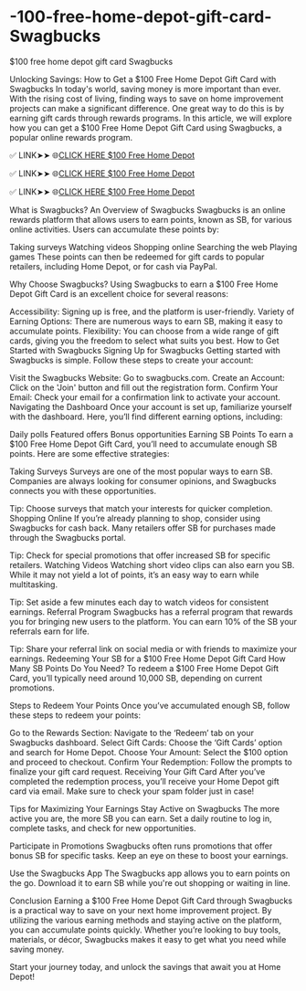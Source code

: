 # -100-free-home-depot-gift-card-Swagbucks
$100 free home depot gift card Swagbucks

Unlocking Savings: How to Get a $100 Free Home Depot Gift Card with Swagbucks
In today's world, saving money is more important than ever. With the rising cost of living, finding ways to save on home improvement projects can make a significant difference. One great way to do this is by earning gift cards through rewards programs. In this article, we will explore how you can get a $100 Free Home Depot Gift Card using Swagbucks, a popular online rewards program.


✅ LINK➤➤ 🌐[CLICK HERE $100 Free Home Depot](https://tinyurl.com/4czpdzvp)

✅ LINK➤➤ 🌐[CLICK HERE $100 Free Home Depot](https://tinyurl.com/4czpdzvp)

✅ LINK➤➤ 🌐[CLICK HERE $100 Free Home Depot](https://tinyurl.com/4czpdzvp)


What is Swagbucks?
An Overview of Swagbucks
Swagbucks is an online rewards platform that allows users to earn points, known as SB, for various online activities. Users can accumulate these points by:

Taking surveys
Watching videos
Shopping online
Searching the web
Playing games
These points can then be redeemed for gift cards to popular retailers, including Home Depot, or for cash via PayPal.

Why Choose Swagbucks?
Using Swagbucks to earn a $100 Free Home Depot Gift Card is an excellent choice for several reasons:

Accessibility: Signing up is free, and the platform is user-friendly.
Variety of Earning Options: There are numerous ways to earn SB, making it easy to accumulate points.
Flexibility: You can choose from a wide range of gift cards, giving you the freedom to select what suits you best.
How to Get Started with Swagbucks
Signing Up for Swagbucks
Getting started with Swagbucks is simple. Follow these steps to create your account:

Visit the Swagbucks Website: Go to swagbucks.com.
Create an Account: Click on the 'Join' button and fill out the registration form.
Confirm Your Email: Check your email for a confirmation link to activate your account.
Navigating the Dashboard
Once your account is set up, familiarize yourself with the dashboard. Here, you’ll find different earning options, including:

Daily polls
Featured offers
Bonus opportunities
Earning SB Points
To earn a $100 Free Home Depot Gift Card, you’ll need to accumulate enough SB points. Here are some effective strategies:

Taking Surveys
Surveys are one of the most popular ways to earn SB. Companies are always looking for consumer opinions, and Swagbucks connects you with these opportunities.

Tip: Choose surveys that match your interests for quicker completion.
Shopping Online
If you’re already planning to shop, consider using Swagbucks for cash back. Many retailers offer SB for purchases made through the Swagbucks portal.

Tip: Check for special promotions that offer increased SB for specific retailers.
Watching Videos
Watching short video clips can also earn you SB. While it may not yield a lot of points, it’s an easy way to earn while multitasking.

Tip: Set aside a few minutes each day to watch videos for consistent earnings.
Referral Program
Swagbucks has a referral program that rewards you for bringing new users to the platform. You can earn 10% of the SB your referrals earn for life.

Tip: Share your referral link on social media or with friends to maximize your earnings.
Redeeming Your SB for a $100 Free Home Depot Gift Card
How Many SB Points Do You Need?
To redeem a $100 Free Home Depot Gift Card, you’ll typically need around 10,000 SB, depending on current promotions.

Steps to Redeem Your Points
Once you’ve accumulated enough SB, follow these steps to redeem your points:

Go to the Rewards Section: Navigate to the ‘Redeem’ tab on your Swagbucks dashboard.
Select Gift Cards: Choose the ‘Gift Cards’ option and search for Home Depot.
Choose Your Amount: Select the $100 option and proceed to checkout.
Confirm Your Redemption: Follow the prompts to finalize your gift card request.
Receiving Your Gift Card
After you’ve completed the redemption process, you’ll receive your Home Depot gift card via email. Make sure to check your spam folder just in case!

Tips for Maximizing Your Earnings
Stay Active on Swagbucks
The more active you are, the more SB you can earn. Set a daily routine to log in, complete tasks, and check for new opportunities.

Participate in Promotions
Swagbucks often runs promotions that offer bonus SB for specific tasks. Keep an eye on these to boost your earnings.

Use the Swagbucks App
The Swagbucks app allows you to earn points on the go. Download it to earn SB while you're out shopping or waiting in line.

Conclusion
Earning a $100 Free Home Depot Gift Card through Swagbucks is a practical way to save on your next home improvement project. By utilizing the various earning methods and staying active on the platform, you can accumulate points quickly. Whether you’re looking to buy tools, materials, or décor, Swagbucks makes it easy to get what you need while saving money.

Start your journey today, and unlock the savings that await you at Home Depot!

